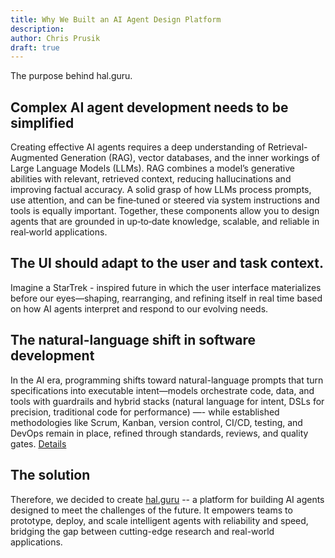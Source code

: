 ```yaml
---
title: Why We Built an AI Agent Design Platform
description: 
author: Chris Prusik
draft: true
---
```


The purpose behind hal.guru.

## Complex AI agent development needs to be simplified

Creating effective AI agents requires a deep understanding of Retrieval-Augmented Generation (RAG), vector databases, and the inner workings of Large Language Models (LLMs). RAG combines a model’s generative abilities with relevant, retrieved context, reducing hallucinations and improving factual accuracy. A solid grasp of how LLMs process prompts, use attention, and can be fine‑tuned or steered via system instructions and tools is equally important. Together, these components allow you to design agents that are grounded in up‑to‑date knowledge, scalable, and reliable in real‑world applications.
<!-- Decribe cost of the implementation of AI agents in the real world -->

## The UI should adapt to the user and task context.

Imagine a StarTrek - inspired future in which the user interface materializes before our eyes—shaping, rearranging, and refining itself in real time based on how AI agents interpret and respond to our evolving needs.

## The natural-language shift in software development

In the AI era, programming shifts toward natural-language prompts that turn specifications 
into executable intent—models orchestrate code, data, and tools with guardrails and hybrid stacks 
(natural language for intent, DSLs for precision, traditional code for performance) —- 
while established methodologies like Scrum, Kanban, version control, CI/CD, testing, 
and DevOps remain in place, refined through standards, reviews, and quality gates. 
[Details](natural-language.md)

## The solution

Therefore, we decided to create [hal.guru](../features/index.md) -- a platform for building AI agents designed to meet the challenges of the future. It empowers teams to prototype, deploy, and scale intelligent agents with reliability and speed, bridging the gap between cutting-edge research and real-world applications.
